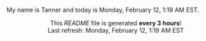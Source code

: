 My name is Tanner and today is Monday, February 12, 1:19 AM EST.

<p align="center">This <i>README</i> file is generated <b>every 3 hours</b>!</br>Last refresh: Monday, February 12, 1:19 AM EST<br /></p>
